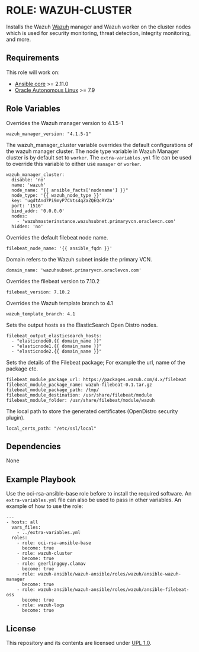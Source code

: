 ROLE: WAZUH-CLUSTER
=========

Installs the Wazuh [Wazuh](https://documentation.wazuh.com/current/index.html) manager and Wazuh
worker on the cluster nodes which is used for security monitoring, threat detection, 
integrity monitoring, and more.


Requirements
------------

This role will work on:

- [Ansible core](https://docs.ansible.com/ansible-core/devel/index.html) >= 2.11.0
- [Oracle Autonomous Linux](https://www.oracle.com/linux/autonomous-linux/) >= 7.9


Role Variables
--------------

Overrides the Wazuh manager version to 4.1.5-1
```
wazuh_manager_version: "4.1.5-1"
```

The wazuh_manager_cluster variable overrides the default configurations of the wazuh manager cluster.  The node type
variable in Wazuh Manager cluster is by default set to `worker`. The `extra-variables.yml` file can be used to override 
this variable to either use `manager` or `worker`.
``` 
wazuh_manager_cluster:
  disable: 'no'
  name: 'wazuh'
  node_name: "{{ ansible_facts['nodename'] }}"
  node_type: '{{ wazuh_node_type }}'
  key: 'ugdtAnd7Pi9myP7CVts4qZaZQEQcRYZa'
  port: '1516'
  bind_addr: '0.0.0.0'
  nodes:
    - 'wazuhmasterinstance.wazuhsubnet.primaryvcn.oraclevcn.com'
  hidden: 'no'
```

Overrides the default filebeat node name.
```
filebeat_node_name: '{{ ansible_fqdn }}'
```

Domain refers to the Wazuh subnet inside the primary VCN.
```
domain_name: 'wazuhsubnet.primaryvcn.oraclevcn.com'
```

Overrides the filebeat version to 7.10.2
```
filebeat_version: 7.10.2
```

Overrides the Wazuh template branch to 4.1
```
wazuh_template_branch: 4.1
```

Sets the output hosts as the ElasticSearch Open Distro nodes.
```
filebeat_output_elasticsearch_hosts:
  - "elasticnode0.{{ domain_name }}"
  - "elasticnode1.{{ domain_name }}"
  - "elasticnode2.{{ domain_name }}"
```

Sets the details of the Filebeat package; For example the url, name of the package etc.
```
filebeat_module_package_url: https://packages.wazuh.com/4.x/filebeat
filebeat_module_package_name: wazuh-filebeat-0.1.tar.gz
filebeat_module_package_path: /tmp/
filebeat_module_destination: /usr/share/filebeat/module
filebeat_module_folder: /usr/share/filebeat/module/wazuh
```

The local path to store the generated certificates (OpenDistro security plugin).
```
local_certs_path: "/etc/ssl/local"
```


Dependencies
------------

None

Example Playbook
----------------

Use the oci-rsa-ansible-base role before to install the required software. An `extra-variables.yml` file can also be used 
to pass in other variables. An example of how to use the role:

    ---
    - hosts: all
      vars_files:
        - ../extra-variables.yml
      roles: 
        - role: oci-rsa-ansible-base
          become: true
        - role: wazuh-cluster
          become: true
        - role: geerlingguy.clamav
          become: true
        - role: wazuh-ansible/wazuh-ansible/roles/wazuh/ansible-wazuh-manager
          become: true
        - role: wazuh-ansible/wazuh-ansible/roles/wazuh/ansible-filebeat-oss
          become: true
        - role: wazuh-logs
          become: true

## License

This repository and its contents are licensed under [UPL 1.0](https://opensource.org/licenses/UPL).